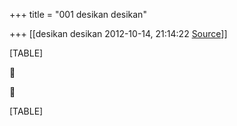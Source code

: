 +++
title = "001 desikan desikan"

+++
[[desikan desikan	2012-10-14, 21:14:22 [Source](https://groups.google.com/g/bvparishat/c/u3NHRw7BO4Y)]]



[TABLE]





[TABLE]

